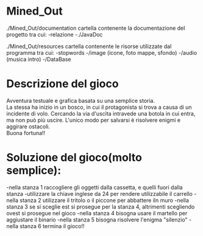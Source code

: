# Mined_Out

./Mined_Out/documentation 
cartella contenente la documentazione del progetto tra cui:
-relazione 
-./JavaDoc

./Mined_Out/resources
cartella contenente le risorse utilizzate dal programma tra cui:
-stopwords
-/image (icone, foto mappe, sfondo)
-/audio (musica intro)
-/DataBase


# Descrizione del gioco

Avventura testuale e grafica basata su una semplice storia.<br>
La stessa ha inizio in un bosco, in cui il protagonista si trova a causa di un incidente di volo.
Cercando la via d'uscita intravede una botola in cui entra, ma non può più uscire.
L'unico modo per salvarsi è risolvere enigmi e aggirare ostacoli. <br>
Buona fortuna!!

# Soluzione del gioco(molto semplice):
-nella stanza 1 raccogliere gli oggetti dalla cassetta, e quelli fuori dalla stanza 
-utilizzare la chiave inglese da 24 per rendere utilizzabile il carrello
-nella stanza 2 utilizzare il tritolo o il piccone per abbattere iln muro
-nella stanza 3 se si sceglie est si prosegue per la stanza 4, altrimenti    scegliendo ovest si prosegue nel gioco
-nella stanza 4 bisogna usare il martello per aggiustare il binario
-nella stanza 5 bisogna risolvere l'enigma "silenzio"
-nella stanza 6 termina il gioco!!
